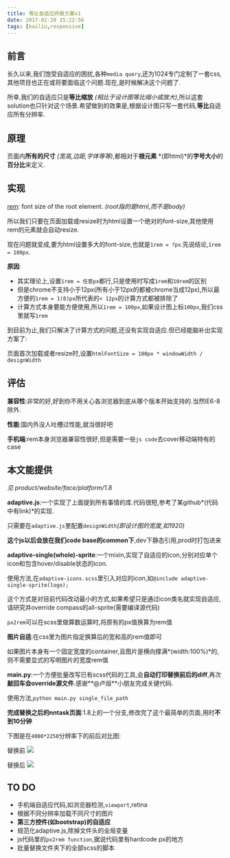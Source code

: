 ```yaml
---
title: 等比自适应终极方案v1
date: 2017-02-20 15:22:56
tags: [kailiu,responsive]
---
```


## 前言

长久以来,我们饱受自适应的困扰,各种`media query`,还为1024专门定制了一套css,其他项目也正在或将要面临这个问题.现在,是时候解决这个问题了.

所幸,我们的自适应只是**等比缩放** *(相比于设计图等比缩小或放大)*,所以这套solution也只针对这个场景.希望做到的效果是,根据设计图只写一套代码,**等比**自适应所有分辨率.

## 原理
页面内**所有的尺寸** *(宽高,边距,字体等等)*,都相对于**根元素** *(即html)*的**字号大小**的**百分比**来定义.
## 实现
[rem](https://www.google.com.hk/url?sa=t&rct=j&q=&esrc=s&source=web&cd=1&cad=rja&uact=8&ved=0ahUKEwia6Pjix57SAhXEpJQKHX3BCYIQFggaMAA&url=https%3A%2F%2Fwww.sitepoint.com%2Funderstanding-and-using-rem-units-in-css%2F&usg=AFQjCNHuplTPUCeK3FClBflSfBC4RP_YGA&sig2=lf8fQs3vOS4RkzzSpoQ_Xw): font size of the root element. *(root指的是html,而不是body)*

所以我们只要在页面加载或resize时为html设置一个绝对的font-size,其他使用rem的元素就会自动resize.

现在问题就变成,要为html设置多大的font-size,也就是`1rem = ?px`.先说结论,`1rem = 100px`.

**原因**:

- 其实理论上,设置`1rem = 任意px`都行,只是使用时写成`1rem`和`10rem`的区别
- 但是chrome不支持小于12px(所有小于12px的都被chrome当成12px),所以最方便的`1rem = 1(0)px`所代表的`< 12px`的计算方式都被排除了
- 计算方式本身要能方便使用,所以`1rem = 100px`,如果设计图上标`100px`,我们css里就写`1rem`

到目前为止,我们只解决了计算方式的问题,还没有实现自适应.但已经能脑补出实现方案了:

页面首次加载或者resize时,设置`htmlFontSize = 100px * windowWidth / designWidth`

## 评估
**兼容性**:非常的好,好到你不用关心各浏览器到底从哪个版本开始支持的.当然IE6-8除外.

**性能**:国内外没人吐槽过性能,就当很好吧

**手机端**:rem本身浏览器兼容性很好,但是需要一些`js code`去cover移动端特有的case

## 本文能提供

*见 product/website/face/platform/1.8*

**adaptive.js**:一个实现了上面提到所有事情的库.代码很短,参考了某github*(代码中有link)*的实现.

只需要在`adaptive.js`里配置`designWidth`*(即设计图的宽度,如1920)*

**这个js以后会放在我们code base的common下**,dev下静态引用,prod时打包进来

**adaptive-single(whole)-sprite**:一个mixin,实现了自适应的icon,分别对应单个icon和包含hover/disable状态的icon.

使用方法,在`adaptive-icons.scss`里引入对应的icon,如`@include adaptive-single-sprite(logo);`

这个方式是对目前代码改动最小的方式,如果希望只是通过icon类名就实现自适应,请研究并override compass的all-sprite(需要编译源代码)

`px2rem`可以在scss里做算数运算时,将原有的px值换算为rem值

**图片自适**:在css里为图片指定换算后的宽和高的rem值即可

如果图片本身有一个固定宽度的container,且图片是横向撑满*(width:100%)*的,则不需要显式的写明图片的宽度rem值

**main.py**:一个方便批量改写已有scss代码的工具,会**自动打印替换前后的diff**,再次**敲回车会override源文件**.感谢**@卢烜**小朋友完成关键代码.

使用方法,`python main.py single_file_path`

**完成替换之后的nntask页面**:1.8上的一个分支,修改完了这个最简单的页面,用时**不到10分钟**

下图是在`4000*2250`分辨率下的前后对比图:

替换前
![](http://ohpf8h425.bkt.clouddn.com/responsive1.png)

替换后
![](http://ohpf8h425.bkt.clouddn.com/responsive2.png)

## TO DO
- 手机端自适应代码,如浏览器检测,`viewport`,retina
- 根据不同分辨率加载不同尺寸的图片
- **第三方控件(如bootstrap)的自适应**
- 规范化adaptive.js,除掉文件头的全局变量
- js代码里的`px2rem function`,据说代码里有hardcode px的地方
- 批量替换文件夹下的全部scss的脚本
